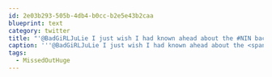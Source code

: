 ```yaml
---
id: 2e03b293-505b-4db4-b0cc-b2e5e43b2caa
blueprint: text
category: twitter
title: "'@BadGiRLJuLie I just wish I had known ahead about the #NIN backstage VIP thing. #MissedOutHuge.  $300 to meet TR?  Yes please."
caption: '''@BadGiRLJuLie I just wish I had known ahead about the <span class="hashtag hashtag_local">#<a href="http://tweettemp.darylchymko.ca/?tag=nin">NIN</a> backstage VIP thing. <span class="hashtag hashtag_local">#<a href="http://tweettemp.darylchymko.ca/?tag=missedouthuge">MissedOutHuge</a>.  $300 to meet TR?  Yes please.'
tags:
  - MissedOutHuge
---
```

